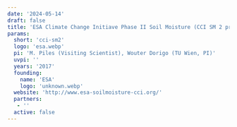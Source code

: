 ```yaml
---
date: '2024-05-14'
draft: false
title: 'ESA Climate Change Initiave Phase II Soil Moisture (CCI SM 2 project)'
params:
  short: 'cci-sm2'
  logo: 'esa.webp'
  pi: 'M. Piles (Visiting Scientist), Wouter Dorigo (TU Wien, PI)'
  uvpi: ''
  years: '2017'
  founding: 
    name: 'ESA'
    logo: 'unknown.webp'
  website: 'http://www.esa-soilmoisture-cci.org/'
  partners: 
   - '' 
  active: false
---
```

